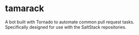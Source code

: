 # tamarack
A bot built with Tornado to automate common pull request tasks. Specifically designed for use with the SaltStack repositories.
